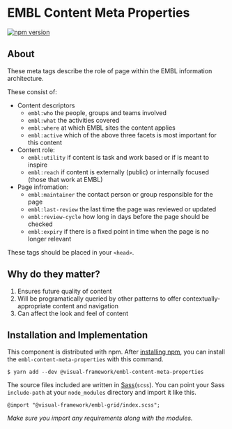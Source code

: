 # EMBL Content Meta Properties

[![npm version](https://badge.fury.io/js/%40visual-framework%embl-content-meta-properties.svg)](https://badge.fury.io/js/%40visual-framework%embl-content-meta-properties)

## About

These meta tags describe the role of page within the EMBL information architecture.

These consist of:

- Content descriptors
    - `embl:who` the people, groups and teams involved
    - `embl:what` the activities covered
    - `embl:where` at which EMBL sites the content applies
    - `embl:active` which of the above three facets is most important for this content
- Content role:
    - `embl:utility` if content is task and work based or if is meant to inspire
    - `embl:reach` if content is externally (public) or internally focused (those that work at EMBL)
- Page infromation:
    - `embl:maintainer` the contact person or group responsible for the page
    - `embl:last-review` the last time the page was reviewed or updated
    - `embl:review-cycle` how long in days before the page should be checked
    - `embl:expiry` if there is a fixed point in time when the page is no longer relevant

These tags should be placed in your `<head>`.

## Why do they matter?

1. Ensures future quality of content
2. Will be programatically queried by other patterns to offer contextually-appropriate content and navigation
3. Can affect the look and feel of content

## Installation and Implementation

This component is distributed with npm. After [installing npm](https://www.npmjs.com/get-npm), you can install the `embl-content-meta-properties` with this command.

```
$ yarn add --dev @visual-framework/embl-content-meta-properties
```

The source files included are written in [Sass](http://sass-lang.com)(`scss`). You can point your Sass `include-path` at your `node_modules` directory and import it like this.

```
@import "@visual-framework/embl-grid/index.scss";
```

_Make sure you import any requirements along with the modules._
